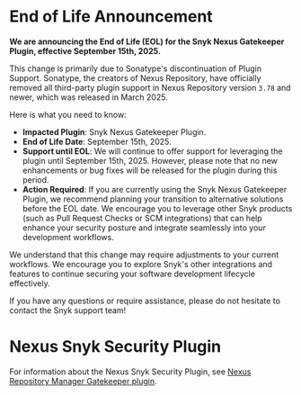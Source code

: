 # End of Life Announcement

**We are announcing the End of Life (EOL) for the Snyk Nexus Gatekeeper Plugin, effective September 15th, 2025.**

This change is primarily due to Sonatype's discontinuation of Plugin Support. Sonatype, the creators of Nexus
Repository, have officially removed all third-party plugin support in Nexus Repository version `3.78` and newer, which was
released in March 2025.

Here is what you need to know:

* **Impacted Plugin**: Snyk Nexus Gatekeeper Plugin.
* **End of Life Date**: September 15th, 2025.
* **Support until EOL**: We will continue to offer support for leveraging the plugin until September 15th, 2025.
  However, please note that no new enhancements or bug fixes will be released for the plugin during this period.
* **Action Required**: If you are currently using the Snyk Nexus Gatekeeper Plugin, we recommend planning your
  transition to alternative solutions before the EOL date. We encourage you to leverage other Snyk products (such as
  Pull Request Checks or SCM integrations) that can help enhance your security posture and integrate seamlessly into
  your development workflows.

We understand that this change may require adjustments to your current workflows. We encourage you to explore Snyk's
other integrations and features to continue securing your software development lifecycle effectively.

If you have any questions or require assistance, please do not hesitate to contact the Snyk support team!

# Nexus Snyk Security Plugin

For information about the Nexus Snyk Security Plugin,
see [Nexus Repository Manager Gatekeeper plugin](https://docs.snyk.io/integrations/private-registry-gatekeeper-plugins/nexus-repository-manager-gatekeeper-plugin).
